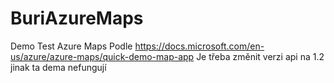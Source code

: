 # BuriAzureMaps
Demo Test Azure Maps 
Podle https://docs.microsoft.com/en-us/azure/azure-maps/quick-demo-map-app
Je třeba změnit verzi api na 1.2 jinak ta dema nefungují

